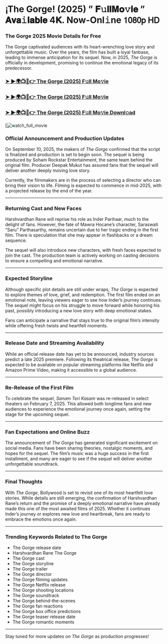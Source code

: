 # ¡The Gorge! (2025) ” 𝐅𝚞𝐥𝐥𝐌𝐨𝚟𝐢𝐞 ” 𝐀𝐯𝐚𝚒𝐥𝐚𝐛𝐥𝐞 4𝐊. Now-Onl𝚒ne 𝟣𝟢𝟪𝟢𝗉 𝖧𝖣

### The Gorge 2025 Movie Details for Free

The Gorge captivated audiences with its heart-wrenching love story and unforgettable music. Over the years, the film has built a loyal fanbase, leading to immense anticipation for its sequel. Now, in 2025, *The Gorge* is officially in development, promising to continue the emotional legacy of its predecessor.

### [➤ ►🌍📺📱👉   The Gorge (2025) F𝚞ll Mo𝚟ie](https://rb.gy/1gzwez)

### [➤ ►🌍📺📱👉   The Gorge (2025) F𝚞ll Mo𝚟ie](https://rb.gy/1gzwez)

### [➤ ►🌍📺📱👉   The Gorge (2025) F𝚞ll Mo𝚟ie Downl𝚘ad](https://rb.gy/1gzwez)

[![watch_full_movie](https://media.themoviedb.org/t/p/w533_and_h300_bestv2/9nhjGaFLKtddDPtPaX5EmKqsWdH.jpg)

### **Official Announcement and Production Updates**

On September 10, 2025, the makers of *The Gorge* confirmed that the script is finalized and production is set to begin soon. The sequel is being produced by Soham Rockstar Entertainment, the same team behind the original film. Producer Deepak Mukut has assured fans that the sequel will deliver another deeply moving love story.

Currently, the filmmakers are in the process of selecting a director who can bring their vision to life. Filming is expected to commence in mid-2025, with a projected release by the end of the year.

---

### **Returning Cast and New Faces**

Harshvardhan Rane will reprise his role as Inder Parihaar, much to the delight of fans. However, the fate of Mawra Hocane’s character, Saraswati “Saru” Parthasarthy, remains uncertain due to her tragic ending in the first film. There is speculation that she may appear in flashbacks or a dream sequence.

The sequel will also introduce new characters, with fresh faces expected to join the cast. The production team is actively working on casting decisions to ensure a compelling and emotional narrative.

---

### **Expected Storyline**

Although specific plot details are still under wraps, *The Gorge* is expected to explore themes of love, grief, and redemption. The first film ended on an emotional note, leaving viewers eager to see how Inder’s journey continues. The sequel might focus on his struggle to move forward while honoring his past, possibly introducing a new love story with deep emotional stakes.

Fans can anticipate a narrative that stays true to the original film’s intensity while offering fresh twists and heartfelt moments.

---

### **Release Date and Streaming Availability**

While an official release date has yet to be announced, industry sources predict a late 2025 premiere. Following its theatrical release, *The Gorge* is expected to be available on popular streaming platforms like Netflix and Amazon Prime Video, making it accessible to a global audience.

---

### **Re-Release of the First Film**

To celebrate the sequel, *Sanam Teri Kasam* was re-released in select theaters on February 7, 2025. This allowed both longtime fans and new audiences to experience the emotional journey once again, setting the stage for the upcoming sequel.

---

### **Fan Expectations and Online Buzz**

The announcement of *The Gorge* has generated significant excitement on social media. Fans have been sharing theories, nostalgic moments, and hopes for the sequel. The film’s music was a huge success in the first installment, and many are eager to see if the sequel will deliver another unforgettable soundtrack.

---

### **Final Thoughts**

With *The Gorge*, Bollywood is set to revisit one of its most heartfelt love stories. While details are still emerging, the confirmation of Harshvardhan Rane’s return and the promise of a deeply emotional narrative have already made this one of the most awaited films of 2025. Whether it continues Inder’s journey or explores new love and heartbreak, fans are ready to embrace the emotions once again.

---

### **Trending Keywords Related to The Gorge**

- The Gorge release date  
- Harshvardhan Rane The Gorge  
- The Gorge cast  
- The Gorge storyline  
- The Gorge trailer  
- The Gorge director  
- The Gorge filming updates  
- The Gorge Netflix release  
- The Gorge shooting locations  
- The Gorge soundtrack  
- The Gorge behind-the-scenes  
- The Gorge fan reactions  
- The Gorge box office predictions  
- The Gorge teaser release date  
- The Gorge romantic moments  

---

Stay tuned for more updates on *The Gorge* as production progresses!
